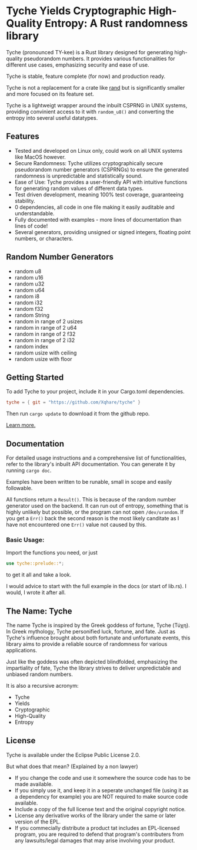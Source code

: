 # Tyche Yields Cryptographic High-Quality Entropy: A Rust randomness library

Tyche (pronounced TY-kee) is a Rust library designed for generating high-quality pseudorandom numbers. It provides various functionalities for different use cases, emphasizing security and ease of use.

Tyche is stable, feature complete (for now) and production ready.

Tyche is not a replacement for a crate like [rand](https://crates.io/crates/rand) but is significantly smaller and more focused on its feature set.

Tyche is a lightweigt wrapper around the inbuilt CSPRNG in UNIX systems, providing convinient access to it with `random_u8()` and converting the entropy into several useful datatypes.

## Features

- Tested and developed on Linux only, could work on all UNIX systems like MacOS however.
- Secure Randomness: Tyche utilizes cryptographically secure pseudorandom number generators (CSPRNGs) to ensure the generated randomness is unpredictable and statistically sound.
- Ease of Use: Tyche provides a user-friendly API with intuitive functions for generating random values of different data types.
- Test driven development, meaning 100% test coverage, guaranteeing stability.
- 0 dependencies, all code in one file making it easily auditable and understandable.
- Fully documented with examples - more lines of documentation than lines of code!
- Several generators, providing unsigned or signed integers, floating point numbers, or characters.

## Random Number Generators

- random u8
- random u16
- random u32
- random u64
- random i8
- random i32
- random f32
- random String
- random in range of 2 usizes
- random in range of 2 u64
- random in range of 2 f32
- random in range of 2 i32
- random index
- random usize with ceiling
- random usize with floor

## Getting Started

To add Tyche to your project, include it in your Cargo.toml dependencies.

```toml
tyche = { git = "https://github.com/Xqhare/tyche" }
```

Then run `cargo update` to download it from the github repo.

[Learn more.](https://doc.rust-lang.org/cargo/reference/specifying-dependencies.html)

## Documentation

For detailed usage instructions and a comprehensive list of functionalities, refer to the library's inbuilt API documentation. You can generate it by running ```cargo doc```.

Examples have been written to be runable, small in scope and easily followable.

All functions return a `Result()`. This is because of the random number generator used on the backend. It can run out of entropy, something that is highly unlikely but possible, or the program can not open `/dev/urandom`. If you get a `Err()` back the second reason is the most likely canditate as I have not encountered one `Err()` value not caused by this.

### Basic Usage:

Import the functions you need, or just 
```rust
use tyche::prelude::*;

```
to get it all and take a look.

I would advice to start with the full example in the docs (or start of lib.rs). I would, I wrote it after all.

## The Name: Tyche

The name Tyche is inspired by the Greek goddess of fortune, Tyche (Τύχη). In Greek mythology, Tyche personified luck, fortune, and fate. Just as Tyche's influence brought about both fortunate and unfortunate events, this library aims to provide a reliable source of randomness for various applications.

Just like the goddess was often depicted blindfolded, emphasizing the impartiality of fate, Tyche the library strives to deliver unpredictable and unbiased random numbers.

It is also a recursive acronym:

- Tyche
- Yields
- Cryptographic
- High-Quality
- Entropy

## License

Tyche is available under the Eclipse Public License 2.0.

But what does that mean? (Explained by a non lawyer)
- If you change the code and use it somewhere the source code has to be made available.
- If you simply use it, and keep it in a seperate unchanged file (using it as a dependency for example) you are NOT required to make source code available.
- Include a copy of the full license text and the original copyright notice.
- License any derivative works of the library under the same or later version of the EPL.
- If you commecially distribute a product tat includes an EPL-licensed program, you are required to defend that program's contributers from any lawsuits/legal damages that may arise involving your product.
